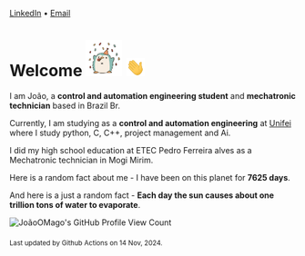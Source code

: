 [LinkedIn](https://www.linkedin.com/in/joão-pedro-gozzoli-b95641301/) &bull;
[Email](joaopedrogozzoli@gmail.com)

# Welcome <img src="happy.gif" height="64px" /> <img src="wave.gif" height="32px" />

I am João, a  **control and automation engineering student** and **mechatronic technician** based in Brazil Br.

Currently, I am studying as a **control and automation engineering** at [Unifei](https://unifei.edu.br) where I study python, C, C++, project management and Ai.

I did my high school education at ETEC Pedro Ferreira alves as a Mechatronic technician in Mogi Mirim.

Here is a random fact about me - I have been on this planet for **7625 days**.

And here is a just a random fact -  **Each day the sun causes about one trillion tons of water to evaporate**.

![JoãoOMago's GitHub Profile View Count](https://komarev.com/ghpvc/?username=JoaoOMago)

<sub>Last updated by Github Actions on 14 Nov, 2024.</sub>
